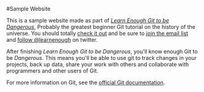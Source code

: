#Sample Website

This is a sample website made as part of [*Learn Enough Git to be Dangerous*](http://learnenough.com/git-tutorial),
Probably the greatest beginner Git tutorial on the history of the universe. You should totally [check it out](http://learnenough.com/git-tutorial) and be sure to [join the email list](http://learnenough.com/#email_list) and [follow @learnenough](http://twitter.com/learnenough) on twitter.

After finishing *Learn Enough Git to be Dangerous*, you'll know enough Git to be *Dangerous*. This means you'll be able to use git to track changes in your projects, back up data, share your work with others and collaborate with programmers and other users of Git.

For more information on Git, see the
[official Git documentation](https://git-scm.com/).
